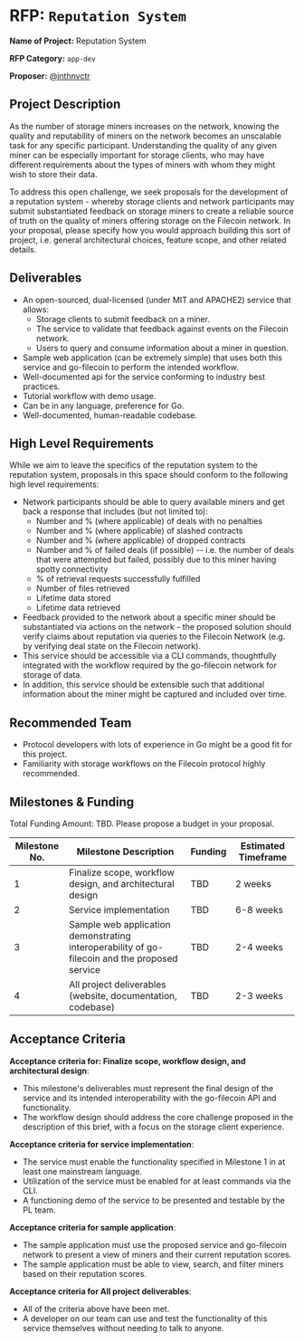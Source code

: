 # RFP: `Reputation System`

**Name of Project:** Reputation System

**RFP Category:** `app-dev`

**Proposer:** [@jnthnvctr](https://github.com/jnthnvctr)

## Project Description

As the number of storage miners increases on the network, knowing the quality and reputability of miners on the network becomes an unscalable task for any specific participant. Understanding the quality of any given miner can be especially important for storage clients, who may have different requirements about the types of miners with whom they might wish to store their data.

To address this open challenge, we seek proposals for the development of a reputation system - whereby storage clients and network participants may submit substantiated feedback on storage miners to create a reliable source of truth on the quality of miners offering storage on the Filecoin network. In your proposal, please specify how you would approach building this sort of project, i.e. general architectural choices, feature scope, and other related details.

## Deliverables

- An open-sourced, dual-licensed (under MIT and APACHE2) service that allows:
  - Storage clients to submit feedback on a miner.
  - The service to validate that feedback against events on the Filecoin network.
  - Users to query and consume information about a miner in question.
- Sample web application (can be extremely simple) that uses both this service and go-filecoin to perform the intended workflow.
- Well-documented api for the service conforming to industry best practices. 
- Tutorial workflow with demo usage. 
- Can be in any language, preference for Go. 
- Well-documented, human-readable codebase.

## High Level Requirements

While we aim to leave the specifics of the reputation system to the reputation system, proposals in this space should conform to the following high level requirements: 

- Network participants should be able to query available miners and get back a response that includes (but not limited to): 
  - Number and % (where applicable) of deals with no penalties
  - Number and % (where applicable) of slashed contracts
  - Number and % (where applicable) of dropped contracts
  - Number and % of failed deals (if possible) -- i.e. the number of deals that were attempted but failed, possibly due to this miner having spotty connectivity
  - % of retrieval requests successfully fulfilled
  - Number of files retrieved
  - Lifetime data stored
  - Lifetime data retrieved
- Feedback provided to the network about a specific miner should be substantiated via actions on the network - the proposed solution should verify claims about reputation via queries to the Filecoin Network (e.g. by verifying deal state on the Filecoin network).
- This service should be accessible via a CLI commands, thoughtfully integrated with the workflow required by the go-filecoin network for storage of data.
- In addition, this service should be extensible such that additional information about the miner might be captured and included over time.

## Recommended Team

- Protocol developers with lots of experience in Go might be a good fit for this project.
- Familiarity with storage workflows on the Filecoin protocol highly recommended. 

## Milestones & Funding
Total Funding Amount: TBD. Please propose a budget in your proposal.

| Milestone No. | Milestone Description | Funding | Estimated Timeframe |
| --- | --- | --- | --- |
| 1 | Finalize scope, workflow design, and architectural design | TBD | 2 weeks |
| 2 | Service implementation | TBD | 6-8 weeks |
| 3 | Sample web application demonstrating interoperability of go-filecoin and the proposed service | TBD | 2-4 weeks |
| 4 | All project deliverables (website, documentation, codebase) | TBD | 2-3 weeks |

## Acceptance Criteria

**Acceptance criteria for: Finalize scope, workflow design, and architectural design**:
- This milestone's deliverables must represent the final design of the service and its intended interoperability with the go-filecoin API and functionality.
- The workflow design should address the core challenge proposed in the description of this brief, with a focus on the storage client experience.

**Acceptance criteria for service implementation**:
- The service must enable the functionality specified in Milestone 1 in at least one mainstream language.
- Utilization of the service must be enabled for at least commands via the CLI.
- A functioning demo of the service to be presented and testable by the PL team.

**Acceptance criteria for sample application**:
- The sample application must use the proposed service and go-filecoin network to present a view of miners and their current reputation scores. 
- The sample application must be able to view, search, and filter miners based on their reputation scores. 

**Acceptance criteria for All project deliverables**:
- All of the criteria above have been met.
- A developer on our team can use and test the functionality of this service themselves without needing to talk to anyone.
